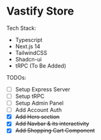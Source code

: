 # Vastify Store
Tech Stack:
- Typescript
- Next.js 14
- TailwindCSS
- Shadcn-ui
- tRPC (To Be Added)

TODOs:
- [ ] Setup Express Server
- [ ] Setup tRPC
- [ ] Setup Admin Panel
- [ ] Add Account Auth
- [x] ~~Add Hero section~~
- [x] ~~Add Navbar & its interactivity~~
- [x] ~~Add Shopping Cart Component~~